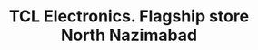 ---
title: "TCL Electronics. Flagship store North Nazimabad"
url: /karachi/tcl-electronics-flagship-store-north-nazimabad/
shop: electronics
---